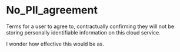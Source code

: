 # No_PII_agreement
Terms for a user to agree to, contractually confirming they will not be storing personally identifiable information on this cloud service.

I wonder how effective this would be as.

